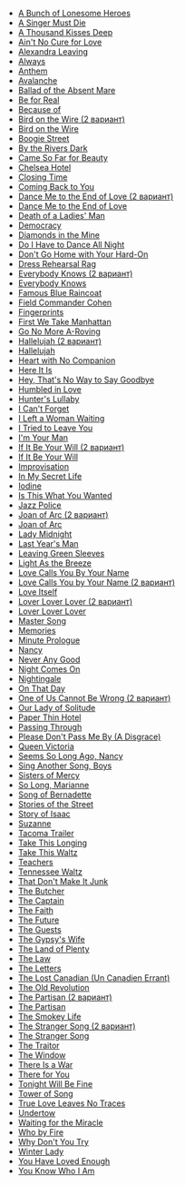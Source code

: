 * [A Bunch of Lonesome Heroes](A%20Bunch%20of%20Lonesome%20Heroes)
* [A Singer Must Die](A%20Singer%20Must%20Die)
* [A Thousand Kisses Deep](A%20Thousand%20Kisses%20Deep)
* [Ain't No Cure for Love](Ain't%20No%20Cure%20for%20Love)
* [Alexandra Leaving](Alexandra%20Leaving)
* [Always](Always)
* [Anthem](Anthem)
* [Avalanche](Avalanche)
* [Ballad of the Absent Mare](Ballad%20of%20the%20Absent%20Mare)
* [Be for Real](Be%20for%20Real)
* [Because of](Because%20of)
* [Bird on the Wire (2 вариант)](Bird%20on%20the%20Wire%20(2%20вариант))
* [Bird on the Wire](Bird%20on%20the%20Wire)
* [Boogie Street](Boogie%20Street)
* [By the Rivers Dark](By%20the%20Rivers%20Dark)
* [Came So Far for Beauty](Came%20So%20Far%20for%20Beauty)
* [Chelsea Hotel](Chelsea%20Hotel)
* [Closing Time](Closing%20Time)
* [Coming Back to You](Coming%20Back%20to%20You)
* [Dance Me to the End of Love (2 вариант)](Dance%20Me%20to%20the%20End%20of%20Love%20(2%20вариант))
* [Dance Me to the End of Love](Dance%20Me%20to%20the%20End%20of%20Love)
* [Death of a Ladies' Man](Death%20of%20a%20Ladies'%20Man)
* [Democracy](Democracy)
* [Diamonds in the Mine](Diamonds%20in%20the%20Mine)
* [Do I Have to Dance All Night](Do%20I%20Have%20to%20Dance%20All%20Night)
* [Don't Go Home with Your Hard-On](Don't%20Go%20Home%20with%20Your%20Hard-On)
* [Dress Rehearsal Rag](Dress%20Rehearsal%20Rag)
* [Everybody Knows (2 вариант)](Everybody%20Knows%20(2%20вариант))
* [Everybody Knows](Everybody%20Knows)
* [Famous Blue Raincoat](Famous%20Blue%20Raincoat)
* [Field Commander Cohen](Field%20Commander%20Cohen)
* [Fingerprints](Fingerprints)
* [First We Take Manhattan](First%20We%20Take%20Manhattan)
* [Go No More A-Roving](Go%20No%20More%20A-Roving)
* [Hallelujah (2 вариант)](Hallelujah%20(2%20вариант))
* [Hallelujah](Hallelujah)
* [Heart with No Companion](Heart%20with%20No%20Companion)
* [Here It Is](Here%20It%20Is)
* [Hey, That's No Way to Say Goodbye](Hey,%20That's%20No%20Way%20to%20Say%20Goodbye)
* [Humbled in Love](Humbled%20in%20Love)
* [Hunter's Lullaby](Hunter's%20Lullaby)
* [I Can't Forget](I%20Can't%20Forget)
* [I Left a Woman Waiting](I%20Left%20a%20Woman%20Waiting)
* [I Tried to Leave You](I%20Tried%20to%20Leave%20You)
* [I'm Your Man](I'm%20Your%20Man)
* [If It Be Your Will (2 вариант)](If%20It%20Be%20Your%20Will%20(2%20вариант))
* [If It Be Your Will](If%20It%20Be%20Your%20Will)
* [Improvisation](Improvisation)
* [In My Secret Life](In%20My%20Secret%20Life)
* [Iodine](Iodine)
* [Is This What You Wanted](Is%20This%20What%20You%20Wanted)
* [Jazz Police](Jazz%20Police)
* [Joan of Arc (2 вариант)](Joan%20of%20Arc%20(2%20вариант))
* [Joan of Arc](Joan%20of%20Arc)
* [Lady Midnight](Lady%20Midnight)
* [Last Year's Man](Last%20Year's%20Man)
* [Leaving Green Sleeves](Leaving%20Green%20Sleeves)
* [Light As the Breeze](Light%20As%20the%20Breeze)
* [Love Calls You By Your Name](Love%20Calls%20You%20By%20Your%20Name)
* [Love Calls You by Your Name (2 вариант)](Love%20Calls%20You%20by%20Your%20Name%20(2%20вариант))
* [Love Itself](Love%20Itself)
* [Lover Lover Lover (2 вариант)](Lover%20Lover%20Lover%20(2%20вариант))
* [Lover Lover Lover](Lover%20Lover%20Lover)
* [Master Song](Master%20Song)
* [Memories](Memories)
* [Minute Prologue](Minute%20Prologue)
* [Nancy](Nancy)
* [Never Any Good](Never%20Any%20Good)
* [Night Comes On](Night%20Comes%20On)
* [Nightingale](Nightingale)
* [On That Day](On%20That%20Day)
* [One of Us Cannot Be Wrong (2 вариант)](One%20of%20Us%20Cannot%20Be%20Wrong%20(2%20вариант))
* [Our Lady of Solitude](Our%20Lady%20of%20Solitude)
* [Paper Thin Hotel](Paper%20Thin%20Hotel)
* [Passing Through](Passing%20Through)
* [Please Don't Pass Me By (A Disgrace)](Please%20Don't%20Pass%20Me%20By%20(A%20Disgrace))
* [Queen Victoria](Queen%20Victoria)
* [Seems So Long Ago, Nancy](Seems%20So%20Long%20Ago,%20Nancy)
* [Sing Another Song, Boys](Sing%20Another%20Song,%20Boys)
* [Sisters of Mercy](Sisters%20of%20Mercy)
* [So Long, Marianne](So%20Long,%20Marianne)
* [Song of Bernadette](Song%20of%20Bernadette)
* [Stories of the Street](Stories%20of%20the%20Street)
* [Story of Isaac](Story%20of%20Isaac)
* [Suzanne](Suzanne)
* [Tacoma Trailer](Tacoma%20Trailer)
* [Take This Longing](Take%20This%20Longing)
* [Take This Waltz](Take%20This%20Waltz)
* [Teachers](Teachers)
* [Tennessee Waltz](Tennessee%20Waltz)
* [That Don't Make It Junk](That%20Don't%20Make%20It%20Junk)
* [The Butcher](The%20Butcher)
* [The Captain](The%20Captain)
* [The Faith](The%20Faith)
* [The Future](The%20Future)
* [The Guests](The%20Guests)
* [The Gypsy's Wife](The%20Gypsy's%20Wife)
* [The Land of Plenty](The%20Land%20of%20Plenty)
* [The Law](The%20Law)
* [The Letters](The%20Letters)
* [The Lost Canadian (Un Canadien Errant)](The%20Lost%20Canadian%20(Un%20Canadien%20Errant))
* [The Old Revolution](The%20Old%20Revolution)
* [The Partisan (2 вариант)](The%20Partisan%20(2%20вариант))
* [The Partisan](The%20Partisan)
* [The Smokey Life](The%20Smokey%20Life)
* [The Stranger Song (2 вариант)](The%20Stranger%20Song%20(2%20вариант))
* [The Stranger Song](The%20Stranger%20Song)
* [The Traitor](The%20Traitor)
* [The Window](The%20Window)
* [There Is a War](There%20Is%20a%20War)
* [There for You](There%20for%20You)
* [Tonight Will Be Fine](Tonight%20Will%20Be%20Fine)
* [Tower of Song](Tower%20of%20Song)
* [True Love Leaves No Traces](True%20Love%20Leaves%20No%20Traces)
* [Undertow](Undertow)
* [Waiting for the Miracle](Waiting%20for%20the%20Miracle)
* [Who by Fire](Who%20by%20Fire)
* [Why Don't You Try](Why%20Don't%20You%20Try)
* [Winter Lady](Winter%20Lady)
* [You Have Loved Enough](You%20Have%20Loved%20Enough)
* [You Know Who I Am](You%20Know%20Who%20I%20Am)